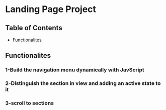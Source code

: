 # Landing Page Project

## Table of Contents

* [Functionalites](#Functionalites)



## Functionalites
### 1-Build the navigation menu dynamically with JavScript
### 2-Distinguish the section in view and adding an active state to it
### 3-scroll to sections
